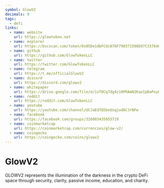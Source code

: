 ```yaml
---
symbol: GlowV2
decimals: 9
tags:
  - defi
links:
  - name: website
    url: https://glowtoken.net
  - name: explorer
    url: https://bscscan.com/token/0x05De1dbFCdc876F790371508b97C337640Dcd6a9
  - name: github
    url: https://github.com/GlowTokenLLC
  - name: twitter
    url: https://twitter.com/GlowTokenLLC
  - name: telegram
    url: https://t.me/officialGlowV2
  - name: discord
    url: https://discord.com/glowv2
  - name: whitepaper
    url: https://drive.google.com/file/d/1xTOCq7dg4z10PRAmN1KaoIp0aPxyQhEO/view
  - name: reddit
    url: https://reddit.com/GlowTokenLLC
  - name: youtube
    url: https://youtube.com/channel/UCJaEd7QSboUsqjudACJrNFw
  - name: facebook
    url: https://facebook.com/groups/326003435955719
  - name: coinmarketcap
    url: https://coinmarketcap.com/currencies/glow-v2/
  - name: coingecko
    url: https://coingecko.com/coins/glowv2
---
```


# GlowV2

GLOWV2 represents the illumination of the darkness in the crypto DeFi space through security, clarity, passive income, education, and charity.
